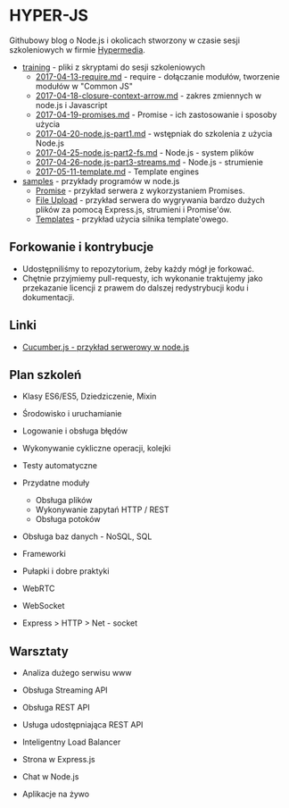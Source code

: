 # HYPER-JS

Githubowy blog o Node.js i okolicach stworzony w czasie sesji szkoleniowych w firmie [Hypermedia](https://hypermedia.pl/).

* [training](training/) - pliki z skryptami do sesji szkoleniowych
  * [2017-04-13-require.md](training/2017-04-13-require.md) - require - dołączanie modułów, tworzenie modułów w "Common JS"
  * [2017-04-18-closure-context-arrow.md](training/2017-04-18-closure-context-arrow.md) - zakres zmiennych w node.js i Javascript
  * [2017-04-19-promises.md](training/2017-04-19-promises.md) - Promise - ich zastosowanie i sposoby użycia
  * [2017-04-20-node.js-part1.md](training/2017-04-20-node.js-part1.md) - wstępniak do szkolenia z użycia Node.js
  * [2017-04-25-node.js-part2-fs.md](training/2017-04-25-node.js-part2-fs.md) - Node.js - system plików
  * [2017-04-26-node.js-part3-streams.md](training/2017-04-26-node.js-part3-streams.md) - Node.js - strumienie
  * [2017-05-11-template.md](training/2017-05-11-template.md) - Template engines
* [samples](samples/) - przykłady programów w node.js
  * [Promise](samples/promises/) - przykład serwera z wykorzystaniem Promises.
  * [File Upload](samples/file-upload/) - przykład serwera do wygrywania bardzo dużych plików za pomocą Express.js, strumieni i Promise'ów.
  * [Templates](samples/templates/) - przykład użycia silnika template'owego.

Forkowanie i kontrybucje
--------------------------

* Udostępniliśmy to repozytorium, żeby każdy mógł je forkować.
* Chętnie przyjmiemy pull-requesty, ich wykonanie traktujemy jako przekazanie licencji z prawem do dalszej redystrybucji kodu i dokumentacji.

Linki
-------

* [Cucumber.js - przykład serwerowy w node.js](https://github.com/cucumber/cucumber-js/blob/master/docs/nodejs_example.md)

Plan szkoleń
--------------

* Klasy ES6/ES5, Dziedziczenie, Mixin
* Środowisko i uruchamianie
* Logowanie i obsługa błędów
* Wykonywanie cykliczne operacji, kolejki
* Testy automatyczne
* Przydatne moduły
  * Obsługa plików
  * Wykonywanie zapytań HTTP / REST
  * Obsługa potoków
* Obsługa baz danych - NoSQL, SQL
* Frameworki
* Pułapki i dobre praktyki
* WebRTC
* WebSocket

* Express > HTTP > Net - socket

Warsztaty
-----------

* Analiza dużego serwisu www

* Obsługa Streaming API
* Obsługa REST API
* Usługa udostępniająca REST API
* Inteligentny Load Balancer
* Strona w Express.js
* Chat w Node.js
* Aplikacje na żywo
